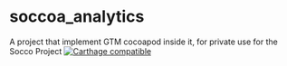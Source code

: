 # soccoa_analytics
A project that implement GTM cocoapod inside it, for private use for the Socco Project
[![Carthage compatible](https://img.shields.io/badge/Carthage-compatible-4BC51D.svg?style=flat)](https://github.com/Carthage/Carthage)
